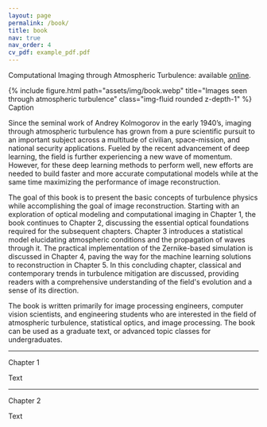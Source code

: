 ```yaml
---
layout: page
permalink: /book/
title: book
nav: true
nav_order: 4
cv_pdf: example_pdf.pdf
---
```

Computational Imaging through Atmospheric Turbulence: available [online](https://www.barnesandnoble.com/w/computational-imaging-through-atmospheric-turbulence-stanley-h-chan/1143986968).

<div class="row">
    <div class="col-sm mt-3 mt-md-0">
        {% include figure.html path="assets/img/book.webp" title="Images seen through atmospheric turbulence" class="img-fluid rounded z-depth-1" %}
    </div>
</div>
<div class="caption">
    Caption
</div>

Since the seminal work of Andrey Kolmogorov in the early 1940’s, imaging through atmospheric turbulence has grown from a pure scientific pursuit to an important subject across a multitude of civilian, space-mission, and national security applications. Fueled by the recent advancement of deep learning, the field is further experiencing a new wave of momentum. However, for these deep learning methods to perform well, new efforts are needed to build faster and more accurate computational models while at the same time maximizing the performance of image reconstruction.


The goal of this book is to present the basic concepts of turbulence physics while accomplishing the goal of image reconstruction. Starting with an exploration of optical modeling and computational imaging in Chapter 1, the book continues to Chapter 2, discussing the essential optical foundations required for the subsequent chapters. Chapter 3 introduces a statistical model elucidating atmospheric conditions and the propagation of waves through it. The practical implementation of the Zernike-based simulation is discussed in Chapter 4, paving the way for the machine learning solutions to reconstruction in Chapter 5. In this concluding chapter, classical and contemporary trends in turbulence mitigation are discussed, providing readers with a comprehensive understanding of the field's evolution and a sense of its direction.


The book is written primarily for image processing engineers, computer vision scientists, and engineering students who are interested in the field of atmospheric turbulence, statistical optics, and image processing. The book can be used as a graduate text, or advanced topic classes for undergraduates.

---
Chapter 1

Text

---
Chapter 2

Text